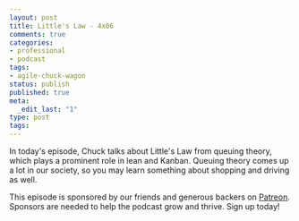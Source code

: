 ```yaml
---
layout: post
title: Little's Law - 4x06
comments: true
categories:
- professional
- podcast
tags:
- agile-chuck-wagon
status: publish
published: true
meta:
  _edit_last: "1"
type: post
tags:
---
```

<p>In today's episode, Chuck talks about Little's Law from queuing theory, which plays a prominent role in lean and Kanban. Queuing theory comes up a lot in our society, so you may learn something about shopping and driving as well.</p>
<p>This episode is sponsored by our friends and generous backers on <a href="https://www.patreon.com/agilechuckwagon">Patreon</a>. Sponsors are needed to help the podcast grow and thrive. Sign up today!</p>